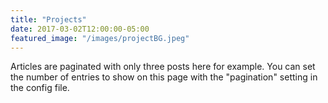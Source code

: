 ```yaml
---
title: "Projects"
date: 2017-03-02T12:00:00-05:00
featured_image: "/images/projectBG.jpeg"
---
```


Articles are paginated with only three posts here for example. You can set the number of entries to show on this page with the "pagination" setting in the config file.

